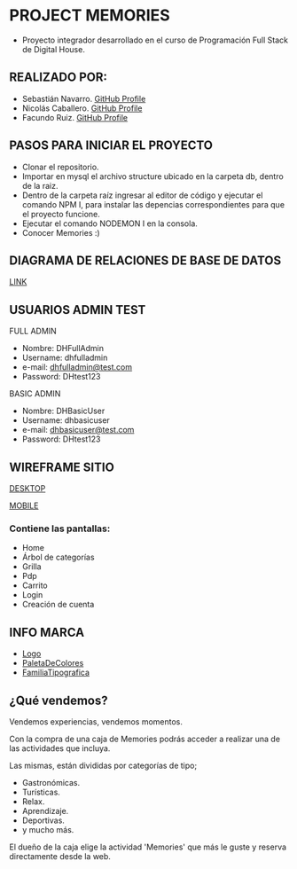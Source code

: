 # PROJECT MEMORIES
* Proyecto integrador desarrollado en el curso de Programación Full Stack de Digital House.

## REALIZADO POR:
* Sebastián Navarro. [GitHub Profile](https://github.com/sebanavarro)
* Nicolás Caballero. [GitHub Profile](https://github.com/nicolasCaballero)
* Facundo Ruiz. [GitHub Profile](https://github.com/RuizFacu)


## PASOS PARA INICIAR EL PROYECTO
* Clonar el repositorio.
* Importar en mysql el archivo structure ubicado en la carpeta db, dentro de la raiz.
* Dentro de la carpeta raíz ingresar al editor de código y ejecutar el comando NPM I, para instalar las depencias correspondientes para que el proyecto funcione.
* Ejecutar el comando NODEMON I en la consola.
* Conocer Memories :)

## DIAGRAMA DE RELACIONES DE BASE DE DATOS

[LINK](/DER.pdf)

## USUARIOS ADMIN TEST

FULL ADMIN

* Nombre: DHFullAdmin
* Username: dhfulladmin
* e-mail: dhfulladmin@test.com
* Password: DHtest123

BASIC ADMIN

* Nombre: DHBasicUser
* Username: dhbasicuser
* e-mail: dhbasicuser@test.com
* Password: DHtest123

## WIREFRAME SITIO

[DESKTOP](https://www.figma.com/proto/sbirSeKRWcFU57mv2KtLLE/wireframe-memories-desktop?node-id=22%3A15&scaling=min-zoom)

[MOBILE](https://www.figma.com/proto/a6F1mIfOrGNHtA70MWuEJP/wireframe-memories-mobile?node-id=64%3A6&scaling=scale-down)

### Contiene las pantallas:

* Home
* Árbol de categorías
* Grilla
* Pdp
* Carrito
* Login
* Creación de cuenta

## INFO MARCA

* [Logo](logo/logo-memories.png)
* [PaletaDeColores](https://coolors.co/ffffff-dfdfdf-000000-fbc46c-79c8d6-f48169)
* [FamiliaTipografica](https://fonts.google.com/specimen/Source+Sans+Pro?preview.text=Eleg%C3%AD+tu+caja+de+Memories+y+viv%C3%AD+una+experiencia+inolvidable!&preview.text_type=custom)


## ¿Qué vendemos?

Vendemos experiencias, vendemos momentos.

Con la compra de una caja de Memories podrás acceder a realizar una de las actividades que incluya.

Las mismas, están divididas por categorías de tipo;

* Gastronómicas.
* Turísticas.
* Relax.
* Aprendizaje.
* Deportivas.
* y mucho más. 

El dueño de la caja elige la actividad 'Memories' que más le guste y reserva directamente desde la web.
